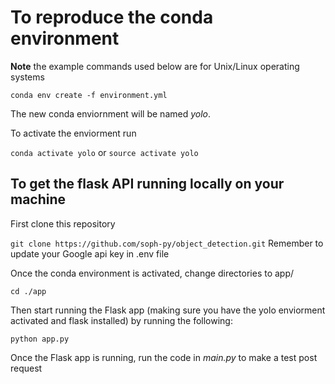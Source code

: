 # To reproduce the conda environment

**Note** the example commands used below are for Unix/Linux operating systems

``` conda env create -f environment.yml ```

The new conda enviornment will be named *yolo*.

To activate the enviorment run

``` conda activate yolo ```
or
``` source activate yolo ```

## To get the flask API running locally on your machine

First clone this repository

``` git clone https://github.com/soph-py/object_detection.git ```
Remember to update your Google api key in .env file


Once the conda environment is activated, change directories to app/

``` cd ./app ```

Then start running the Flask app (making sure you have the yolo enviorment activated and flask installed) by running the following:

``` python app.py ```

Once the Flask app is running, run the code in *main.py* to make a test post request
